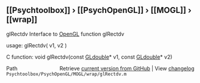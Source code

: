 ## [[Psychtoolbox]] &#8250; [[PsychOpenGL]] &#8250; [[MOGL]] &#8250; [[wrap]]

glRectdv  Interface to [OpenGL](OpenGL) function glRectdv  
  
usage:  glRectdv( v1, v2 )  
  
C function:  void glRectdv(const [GLdouble](GLdouble)\* v1, const [GLdouble](GLdouble)\* v2)  




<div class="code_header" style="text-align:right;">
  <span style="float:left;">Path&nbsp;&nbsp;</span> <span class="counter">Retrieve <a href=
  "https://raw.github.com/Psychtoolbox-3/Psychtoolbox-3/beta/Psychtoolbox/PsychOpenGL/MOGL/wrap/glRectdv.m">current version from GitHub</a> | View <a href=
  "https://github.com/Psychtoolbox-3/Psychtoolbox-3/commits/beta/Psychtoolbox/PsychOpenGL/MOGL/wrap/glRectdv.m">changelog</a></span>
</div>
<div class="code">
  <code>Psychtoolbox/PsychOpenGL/MOGL/wrap/glRectdv.m</code>
</div>

